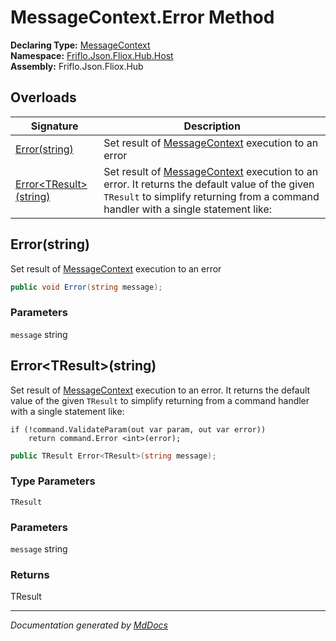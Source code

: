 ﻿<!--  
  <auto-generated>   
    The contents of this file were generated by a tool.  
    Changes to this file may be list if the file is regenerated  
  </auto-generated>   
-->

# MessageContext.Error Method

**Declaring Type:** [MessageContext](../index.md)  
**Namespace:** [Friflo.Json.Fliox.Hub.Host](../../index.md)  
**Assembly:** Friflo.Json.Fliox.Hub

## Overloads

| Signature                                       | Description                                                                                                                                                                                                               |
| ----------------------------------------------- | ------------------------------------------------------------------------------------------------------------------------------------------------------------------------------------------------------------------------- |
| [Error(string)](#errorstring)                   | Set result of [MessageContext](../index.md) execution to an error                                                                                                                                                         |
| [Error\<TResult\>(string)](#errortresultstring) | Set result of [MessageContext](../index.md) execution to an error.             It returns the default value of the given `TResult` to simplify             returning from a command handler with a single statement like: |

## Error(string)

Set result of [MessageContext](../index.md) execution to an error

```csharp
public void Error(string message);
```

### Parameters

`message`  string

## Error\<TResult\>(string)

Set result of [MessageContext](../index.md) execution to an error.             It returns the default value of the given `TResult` to simplify             returning from a command handler with a single statement like:

```
if (!command.ValidateParam(out var param, out var error))
    return command.Error <int>(error);
```
```csharp
public TResult Error<TResult>(string message);
```

### Type Parameters

`TResult`

### Parameters

`message`  string

### Returns

TResult

___

*Documentation generated by [MdDocs](https://github.com/ap0llo/mddocs)*
